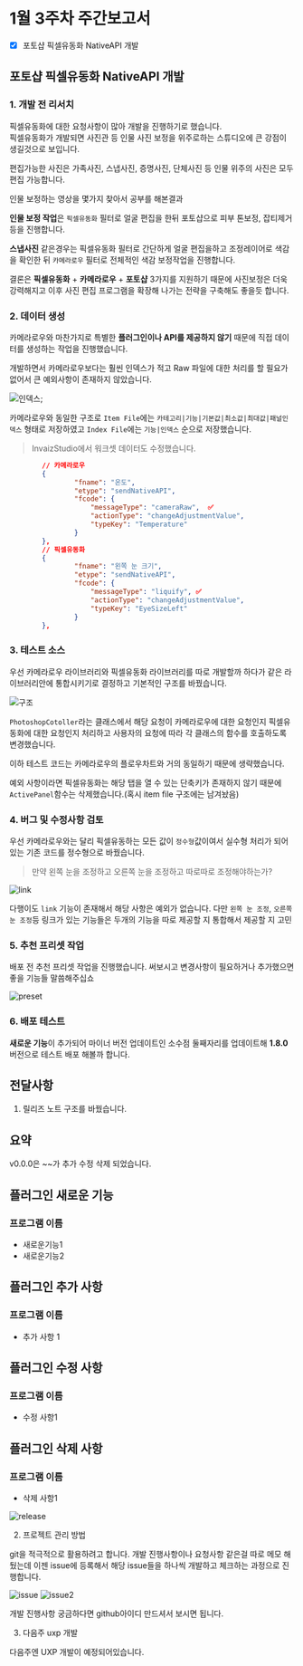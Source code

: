# 1월 3주차 주간보고서

- [x] 포토샵 픽셀유동화 NativeAPI 개발

## 포토샵 픽셀유동화 NativeAPI 개발

### 1. 개발 전 리서치

픽셀유동화에 대한 요청사항이 많아 개발을 진행하기로 했습니다.  
픽셀유동화가 개발되면 사진관 등 인물 사진 보정을 위주로하는 스튜디오에 큰 강점이 생길것으로 보입니다.

편집가능한 사진은 가족사진, 스냅사진, 증명사진, 단체사진 등 인물 위주의 사진은 모두 편집 가능합니다.

인물 보정하는 영상을 몇가지 찾아서 공부를 해본결과

**인물 보정 작업**은 `픽셀유동화` 필터로 얼굴 편집을 한뒤 포토샵으로 피부 톤보정, 잡티제거 등을 진행합니다.

**스냅사진** 같은경우는 픽셀유동화 필터로 간단하게 얼굴 편집을하고 조정레이어로 색감을 확인한 뒤 `카메라로우` 필터로 전체적인 색감 보정작업을 진행합니다.

결론은 **픽셀유동화** + **카메라로우** + **포토샵** 3가지를 지원하기 때문에 사진보정은 더욱 강력해지고 이후 사진 편집 프로그램을 확장해 나가는 전략을 구축해도 좋을듯 합니다.

### 2. 데이터 생성

카메라로우와 마찬가지로 특별한 **플러그인이나 API를 제공하지 않기** 때문에 직접 데이터를 생성하는 작업을 진행했습니다.

개발하면서 카메라로우보다는 훨씬 인덱스가 적고 Raw 파일에 대한 처리를 할 필요가 없어서 큰 예외사항이 존재하지 않았습니다.

![인덱스](./asset/index.png);

카메라로우와 동일한 구조로 `Item File`에는 `카테고리|기능|기본값|최소값|최대값|패널인덱스` 형태로 저장하였고 `Index File`에는 `기능|인덱스` 순으로 저장했습니다.

> InvaizStudio에서 워크셋 데이터도 수정했습니다.

```json
        // 카메라로우
        {
                "fname": "온도",
                "etype": "sendNativeAPI",
                "fcode": {
                    "messageType": "cameraRaw",  ✅
                    "actionType": "changeAdjustmentValue",
                    "typeKey": "Temperature"
                }
        },
        // 픽셀유동화
        {
                "fname": "왼쪽 눈 크기",
                "etype": "sendNativeAPI",
                "fcode": {
                    "messageType": "liquify", ✅
                    "actionType": "changeAdjustmentValue",
                    "typeKey": "EyeSizeLeft"
                }
        },
```

### 3. 테스트 소스

우선 카메라로우 라이브러리와 픽셀유동화 라이브러리를 따로 개발할까 하다가 같은 라이브러리안에 통합시키기로 결정하고 기본적인 구조를 바꿨습니다.

![구조](./asset/folder.png)

`PhotoshopCotoller`라는 클래스에서 해당 요청이 카메라로우에 대한 요청인지 픽셀유동화에 대한 요청인지 처리하고 사용자의 요청에 따라 각 클래스의 함수를 호출하도록 변경했습니다.

이하 테스트 코드는 카메라로우의 플로우차트와 거의 동일하기 때문에 생략했습니다.

예외 사항이라면 픽셀유동화는 해당 탭을 열 수 있는 단축키가 존재하지 않기 때문에 `ActivePanel`함수는 삭제했습니다.(혹시 item file 구조에는 남겨놨음)

### 4. 버그 및 수정사항 검토

우선 카메라로우와는 달리 픽셀유동하는 모든 값이 `정수형`값이여서 실수형 처리가 되어있는 기존 코드를 정수형으로 바꿨습니다.

> 만약 왼쪽 눈을 조정하고 오른쪽 눈을 조정하고 따로따로 조정해야하는가?

![link](./asset/link.png)

다행이도 `link` 기능이 존재해서 해당 사항은 예외가 없습니다. 다만 `왼쪽 눈 조정`, `오른쪽 눈 조정`등 링크가 있는 기능들은 두개의 기능을 따로 제공할 지 통합해서 제공할 지 고민

### 5. 추천 프리셋 작업

배포 전 추천 프리셋 작업을 진행했습니다.
써보시고 변경사항이 필요하거나 추가했으면 좋을 기능들 말씀해주십쇼

![preset](./asset/preset.png)

### 6. 배포 테스트

**새로운 기능**이 추가되어 마이너 버전 업데이트인 소수점 둘째자리를 업데이트해 **1.8.0** 버전으로 테스트 배포 해볼까 합니다.

## 전달사항

1. 릴리즈 노트 구조를 바꿨습니다.

## 요약

v0.0.0은 ~~가 추가 수정 삭제 되었습니다.

## 플러그인 새로운 기능

### 프로그램 이름

- 새로운기능1
- 새로운기능2

## 플러그인 추가 사항

### 프로그램 이름

- 추가 사항 1

## 플러그인 수정 사항

### 프로그램 이름

- 수정 사항1

## 플러그인 삭제 사항

### 프로그램 이름

- 삭제 사항1

![release](./asset/release.png)

2. 프로젝트 관리 방법

git을 적극적으로 활용하려고 합니다. 개발 진행사항이나 요청사항 같은걸 따로 메모 해뒀는데 이젠 issue에 등록해서 해당 issue들을 하나씩 개발하고 체크하는 과정으로 진행합니다.

![issue](./asset/issue.png)
![issue2](./asset/issue2.png)

개발 진행사항 궁금하다면 github아이디 만드셔서 보시면 됩니다.

3. 다음주 uxp 개발

다음주엔 UXP 개발이 예정되어있습니다.
